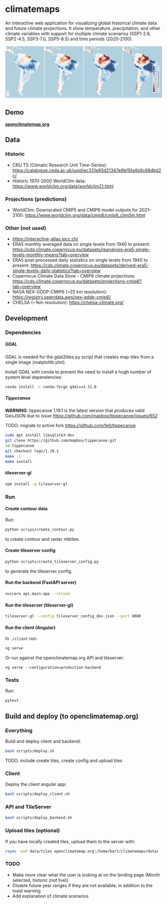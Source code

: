 # climatemaps

An interactive web application for visualizing global historical climate data and future climate projections. It show temperature, precipitation, and other climate variables with support for multiple climate scenarios (SSP1-2.6, SSP2-4.5, SSP3-7.0, SSP5-8.5) and time periods (2020-2100).

![Precipitation predictions example](data/images/precipitation_predications_example.png)

## Demo

**[openclimatemap.org](https://openclimatemap.org)**

## Data

### Historic

- CRU TS (Climatic Research Unit Time-Series): https://catalogue.ceda.ac.uk/uuid/ec331e93d21347e6bf5fa4b9c68dbd2c/
- Historic 1970-2000 WorldClim data: https://www.worldclim.org/data/worldclim21.html

### Projections (predictions)

- WorldClim: Downscaled CMIP5 and CMIP6 model outputs for 2021–2100: https://www.worldclim.org/data/cmip6/cmip6_clim5m.html

### Other (not used)

- https://interactive-atlas.ipcc.ch/
- ERA5 monthly averaged data on single levels from 1940 to present: https://cds.climate.copernicus.eu/datasets/reanalysis-era5-single-levels-monthly-means?tab=overview
- ERA5 post-processed daily statistics on single levels from 1940 to present: https://cds.climate.copernicus.eu/datasets/derived-era5-single-levels-daily-statistics?tab=overview
- Copernicus Climate Data Store - CMIP6 climate projections:
  https://cds.climate.copernicus.eu/datasets/projections-cmip6?tab=overview
- NASA NEX-GDDP-CMIP6 (~25 km resolution): https://registry.opendata.aws/nex-gddp-cmip6/
- CHELSA (~1km resolution): https://chelsa-climate.org/

## Development

### Dependencies

##### GDAL

GDAL is needed for the gdal2tiles.py script that creates map-tiles from a single image (matplotlib plot).

Install GDAL with conda to prevent the need to install a hugh number of system level dependencies:

```bash
conda install -c conda-forge gdal==3.11.0
```

##### Tippecanoe

**WARNING**: tippecanoe 1.19.1 is the latest version that produces valid GeoJSON due to issue https://github.com/mapbox/tippecanoe/issues/652

TODO: migrate to active fork https://github.com/felt/tippecanoe

```bash
sudo apt install libsqlite3-dev
git clone https://github.com/mapbox/tippecanoe.git
cd tippecanoe
git checkout tags/1.19.1
make -j
make install
```

#### tileserver-gl

```bash
npm install -g tileserver-gl
```

### Run

#### Create contour data

Run:

```bash
python scrips/create_contour.py
```

to create contour and raster mbtiles.

#### Create tileserver config

```bash
python scripts/create_tileserver_config.py
```

to generate the tileserver config.

#### Run the backend (FastAPI server)

```bash
uvicorn api.main:app --reload
```

#### Run the tileserver (tileserver-gl)

```bash
tileserver-gl --config tileserver_config_dev.json --port 8080
```

#### Run the client (Angular)

In `./client` run:

```bash
ng serve
```

Or run against the openclimatemap.org API and tileserver:

```
ng serve --configuration=production-backend
```

### Tests

Run:

```bash
pytest
```

## Build and deploy (to openclimatemap.org)

### Everything

Build and deploy client and backend:

```bash
bash scripts/deploy.sh
```

TODO: include create tiles, create config and upload tiles

### Client

Deploy the client angular app:

```bash
bash scripts/deploy_client.sh
```

### API and TileServer

```bash
bash scripts/deploy_backend.sh
```

### Upload tiles (optional)

If you have locally created tiles, upload them to the server with:

```bash
rsync -avP data/tiles openclimatemap.org:/home/bart/climatemaps/data/
```

### TODO

- Make more clear what the user is looking at on the landing page (Month selected, historic (not live))
- Disable future year ranges if they are not available, in addition to the toast warning
- Add explanation of climate scenarios
